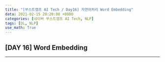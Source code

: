 ```yaml
---
title: "[부스트캠프 AI Tech / Day16] 자연어처리 Word Embedding"
data: 2021-02-15 20:20:00 +0800
categories: [네이버 부스트캠프 AI Tech, NLP]
tags: [DL, NLP]
use_math: True
---
```



## **[DAY 16] Word Embedding**

---
